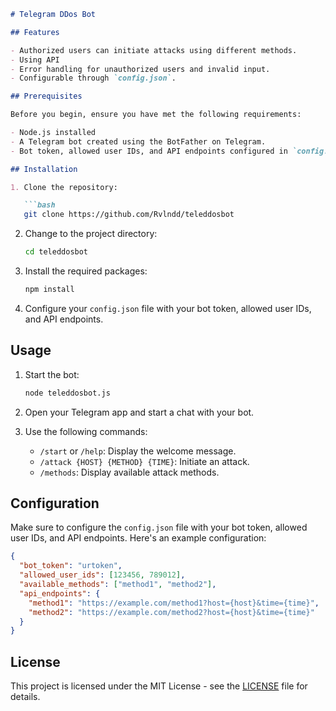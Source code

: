 ```markdown
# Telegram DDos Bot

## Features

- Authorized users can initiate attacks using different methods.
- Using API
- Error handling for unauthorized users and invalid input.
- Configurable through `config.json`.

## Prerequisites

Before you begin, ensure you have met the following requirements:

- Node.js installed
- A Telegram bot created using the BotFather on Telegram.
- Bot token, allowed user IDs, and API endpoints configured in `config.json`.

## Installation

1. Clone the repository:

   ```bash
   git clone https://github.com/Rvlndd/teleddosbot
   ```

2. Change to the project directory:

   ```bash
   cd teleddosbot
   ```

3. Install the required packages:

   ```bash
   npm install
   ```

4. Configure your `config.json` file with your bot token, allowed user IDs, and API endpoints.

## Usage

1. Start the bot:

   ```bash
   node teleddosbot.js
   ```

2. Open your Telegram app and start a chat with your bot.

3. Use the following commands:

   - `/start` or `/help`: Display the welcome message.
   - `/attack {HOST} {METHOD} {TIME}`: Initiate an attack.
   - `/methods`: Display available attack methods.

## Configuration

Make sure to configure the `config.json` file with your bot token, allowed user IDs, and API endpoints. Here's an example configuration:

```json
{
  "bot_token": "urtoken",
  "allowed_user_ids": [123456, 789012],
  "available_methods": ["method1", "method2"],
  "api_endpoints": {
    "method1": "https://example.com/method1?host={host}&time={time}",
    "method2": "https://example.com/method2?host={host}&time={time}"
  }
}
```
## License

This project is licensed under the MIT License - see the [LICENSE](LICENSE) file for details.

